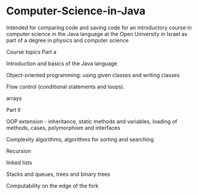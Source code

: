 # Computer-Science-in-Java
Intended for comparing code and saving code for an introductory course in computer science in the Java language at the Open University in Israel as part of a degree in physics and computer science

Course topics
Part a

Introduction and basics of the Java language

Object-oriented programming: using given classes and writing classes

Flow control (conditional statements and loops).

arrays

Part II

OOP extension - inheritance, static methods and variables, loading of methods, cases, polymorphism and interfaces

Complexity algorithms, algorithms for sorting and searching

Recursion

linked lists

Stacks and queues, trees and binary trees

Computability on the edge of the fork

